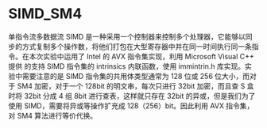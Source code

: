 # SIMD_SM4
单指令流多数据流 SIMD 是一种采用一个控制器来控制多个处理器，它能够以同步的方式复制多个操作数，将他们打包在大型寄存器中并在同一时间执行同一条指令。在本次实验中运用了 Intel 的 AVX 指令集实现，利用 Microsoft Visual C++ 提供
的支持 SIMD 指令集的 intrinsics 内联函数，使用 immintrin.h 库实现。实验中需要注意的是 SIMD 指令集的共用体类型通常为 128 位或 256 位大小，而对于 SM4 加密，对于一个 128bit 的明文串，每次只进行 32bit 加密，而且查 S 盒时将 32bit
分成 4 组 8bit 进行查表，这样就只存在 32bit 的异或，但是我们为了使用 SIMD，需要将异或等操作扩充成 128（256）bit。因此利用 AVX 指令集，对 SM4 算法进行等价代换。
